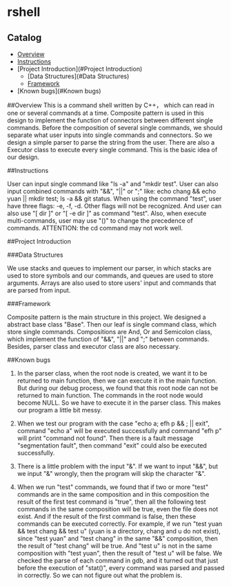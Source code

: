 # rshell

## Catalog
* [Overview](#Overview)
* [Instructions](#Instructions)
* [Project Introduction](#Project Introduction)
  * [Data Structures](#Data Structures)
  * [Framework](#Framework)
* [Known bugs](#Known bugs)

<a name="Overview"></a>
##Overview
This is a command shell written by C++， which can read in one or several commands at a time. Composite pattern is used in this design to implement the function of connectors between different single commands. Before the composition of several single commands, we should separate what user inputs into single commands and connectors. So we design a simple parser to parse the string from the user. There are also a Executor class to execute every single command. This is the basic idea of our design.

<a name="Instrcutions"></a>
##Instructions

User can input single command like "ls -a" and "mkdir test". User can also input combined commands with "&&", "||" or ";" like: echo chang && echo yuan || mkdir test; ls -a && git status. When using the command "test", user have three flags: -e, -f, -d. Other flags will not be recognized. And user can also use "[ dir ]" or "[ -e dir ]" as command "test". Also, when execute multi-commands, user may use "()" to change the precedence of commands. ATTENTION: the cd command may not work well.

<a name="Project Introduction"></a>
##Project Introduction

<a name="Data Structures"></a>
###Data Structures

We use stacks and queues to implement our parser, in which stacks are used to store symbols and our commands, and queues are used to store arguments. Arrays are also used to store users' input and commands that are parsed from input.

<a name="Framework"></a>
###Framework

Composite pattern is the main structure in this project. We designed a abstract base class "Base". Then our leaf is single command class, which store single commands. Compositions are And, Or and Semicolon class, which implement the function of "&&", "||" and ";" between commands. Besides, parser class and executor class are also necessary.

<a name="Known bugs"></a>
##Known bugs

1. In the parser class, when the root node is created, we want it to be returned to main function, then we can execute it in the main function. But during our debug process, we found that this root node can not be returned to main function. The commands in the root node would become NULL. So we have to execute it in the parser class. This makes our program a little bit messy.

2. When we test our program with the case "echo a; efh p && ; || exit", command "echo a" will be executed successfully and command "efh p" will print "command not found". Then there is a fault message "segmentation fault", then command "exit" could also be executed successfully.

3. There is a little problem with the input "&". If we want to input "&&", but we input "&" wrongly, then the program will skip the character "&".

4. When we run "test" commands, we found that if two or more "test" commands are in the same composition and in this composition the result of the first test command is "true", then all the following test commands in the same composition will be true, even the file does not exist. And if the result of the first command is false, then these commands can be executed correctly. For example, if we run "test yuan && test chang && test u" (yuan is a directory, chang and u do not exist), since "test yuan" and "test chang" in the same "&&" composition, then the result of "test chang" will be true. And "test u" is not in the same composition with "test yuan", then the result of "test u" will be false. We checked the parse of each command in gdb, and it turned out that just before the execution of "stat()", every command was parsed and passed in correctly. So we can not figure out what the problem is.

